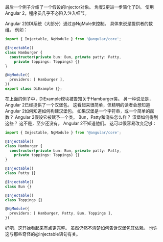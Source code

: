 #
最后一个例子介绍了一个假设的Injector对象。 角度2更进一步简化了DI。 使用Angular 2，程序员几乎不必陷入注入细节。

Angular 2的DI系统（大部分）通过@NgMule来控制。 具体来说是提供者的数组。
例如：
```ts
import { Injectable, NgModule } from '@angular/core';

@Injectable()
class Hamburger {
  constructor(private bun: Bun, private patty: Patty,
    private toppings: Toppings) {}
}

@NgModule({
  providers: [ Hamburger ],
})
export class DiExample {};
```
在上面的例子中，DiExample模块被告知关于Hamburger类。
另一种说法是，Angular 2已经提供了一个汉堡包。
这看起来很简单，但精明的读者会想知道Angular 2如何知道如何构建汉堡包。 如果汉堡是一个字符串，或一个简单的函数？
Angular 2假设它被赋予一个类。
Bun，Patty和浇头怎么样？ 汉堡如何得到这些？
这不是，至少还没有。 Angular 2不知道他们。 这可以很容易改变足够：
```ts
import { Injectable, NgModule } from '@angular/core';

@Injectable()
class Hamburger {
  constructor(private bun: Bun, private patty: Patty,
    private toppings: Toppings) {}
}

@Injectable()
class Patty {}

@Injectable()
class Bun {}

@Injectable()
class Toppings {}

@NgModule({
  providers: [ Hamburger, Patty, Bun, Toppings ],
})
```
好吧，这开始看起来有点更完整。 虽然仍然不清楚如何告诉汉堡包其依赖。 也许这与那些奇怪的@Injectable语句有关。